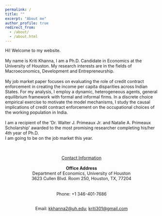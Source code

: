```yaml
---
permalink: /
title: ""
excerpt: "About me"
author_profile: true
redirect_from: 
  - /about/
  - /about.html
---
```


Hi! Welcome to my website.  <br />  <br /> 
My name is Kriti Khanna, I am a Ph.D. Candidate in Economics at the University of Houston. My research interests are in the fields of Macroeconomics, Development and Entrepreneurship. <br /> <br /> 
My job market paper focuses on evaluating the role of credit contract enforcement in creating the income per capita disparities across Indian States. For my analysis, I employ a dynamic, heterogeneous agents, general equilibrium framework with formal and informal firms. In a discrete choice empirical exercise to motivate the model mechanisms, I study the causal implications of credit contract enforcement on the occupational choices of the working population in India. <br /> <br /> 
I am a recipient of the 'Dr. Walter J. Primeaux Jr. and Natalie A. Primeaux Scholarship' awarded to the most promising researcher completing his/her 4th year of Ph.D.  <br /> 
I am going to be on the job market this year.
<br/> <br/> <br/> 
<div align="center">

<u>Contact Information </u> <br/> <br/> 
__Office Address__  <br/> 
Department of Economics, University of Houston <br/> 
3623 Cullen Blvd. Room 250, Houston, TX, 77204 <br/> <br/>  
Phone: +1 346-401-7686 <br/> <br/> 

Email: kkhanna2@uh.edu; kriti301@gmail.com
</div>

